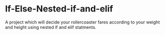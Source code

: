 # If-Else-Nested-if-and-elif
A project which will decide your rollercoaster fares according to your weight and height using nested if and elif statments.
